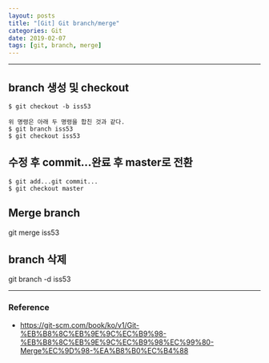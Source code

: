 ```yaml
---
layout: posts
title: "[Git] Git branch/merge"
categories: Git
date: 2019-02-07
tags: [git, branch, merge]
---
```


---

## branch 생성 및 checkout

```
$ git checkout -b iss53

위 명령은 아래 두 명령을 합친 것과 같다.
$ git branch iss53
$ git checkout iss53
```

## 수정 후 commit...완료 후 master로 전환

    $ git add...git commit...
    $ git checkout master

## Merge branch

git merge iss53

## branch 삭제

git branch -d iss53

---

### Reference

- https://git-scm.com/book/ko/v1/Git-%EB%B8%8C%EB%9E%9C%EC%B9%98-%EB%B8%8C%EB%9E%9C%EC%B9%98%EC%99%80-Merge%EC%9D%98-%EA%B8%B0%EC%B4%88
